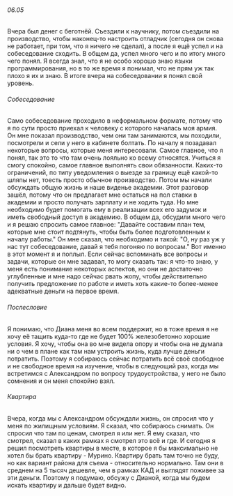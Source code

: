 ###### 06.05
Вчера был денег с беготнёй. Съездили к научнику, потом съездили на производство, чтобы наконец-то настроить отладчик (сегодня он снова не работает, при том, что я ничего не сделал), а после я ещё успел и на собеседование сходить.
В общем да, успел много чего и по итогу много чего понял. Я всегда знал, что я не особо хорошо знаю языки программирования, но в то же время я понимал, что не прям уж так плохо я их и знаю. В итоге вчера на собеседовании я понял свой уровень.
###### Собеседование
Само собеседование проходило в неформальном формате, потому что я по сути просто приехал к человеку с которого началась моя армия. Он мне показал производство, чем они там занимаются, мы походили, посмотрели и сели у него в кабинете болтать. 
По началу я позадавал некоторые вопросы, которые меня интересовали. Самое главное, что я понял, так это то что там очень лояльно ко всему относятся. Учиться я смогу спокойно, самое главное выполнять свои обязанности. Каких-то ограничений, по типу уведомления о выезде за границу ещё какой-то шляпы нет, тоесть просто обычное производство. 
Потом мы начали обсуждать общую жизнь и наше виденье академии. Этот разговор зашёл, потому что он предлагает мне остаться на пол ставки в академии и просто получать зарплату и не ходить туда. Но мне необходимо будет помогать ему в реализации всех его задумок и иметь свободный доступ в академию.
В общем да, обсудили много чего и я решаю спросить самое главное: "Давайте составим план тем, которые мне стоит подтянуть, чтобы быть более подготовленным к началу работы."
Он мне сказал, что необходимо и такой: "О, ну раз уж у нас тут собеседование, давай я тебя погоняю по вопросам."
Вот именно в этот момент я и поплыл. Если сейчас вспоминать все вопросы и задачи, которые он мне задавал, то могу сказать так: я что-то знаю, у меня есть понимание некоторых аспектов, но они не достаточно углубленные и мне надо сейчас рвать жопу, чтобы действительно получить предложение по работе и иметь хоть какие-то более-менее адекватные деньги на первое время.
###### Послесловие
Я понимаю, что Диана меня во всем поддержит, но в тоже время я не хочу её тащить куда-то где не будет 100% железобетонно хорошие условия. Я хочу, чтобы она во мне видела опору и чтобы она не думала ни о чем в плане как там нам устроить жизнь, куда лучше деньги потратить. 
Поэтому я собираюсь сейчас потратить всё своё свободное и не свободное время на изучение, чтобы в следующий раз, когда мы встретимся с Александром по вопросу трудоустройства, у него не было сомнения и он меня спокойно взял.
###### Квартира
Вчера, когда мы с Александром обсуждали жизнь, он спросил что у меня по жилищным условиям. Я сказал, что собираюсь снимать. Он спросил что там по ценам, смотрел я или нет. Я ему сказал, что смотрел, сказал в каких рамках я смотрел это всё и где.
И сегодня я решил посмотреть квартиры в месте, в которое я бы максимально не хотел бы брать квартиру - Мурино. Квартиру брать там точно не буду, но как вариант района для съема - относительно нормально. Там они в среднем на 5 тысяч дешевле, чем в рамках КАД и выглядят поживее за эти деньги. Поэтому я подумаю, обсужу с Дианой, когда мы будем искать квартиру и дальше будет видно.